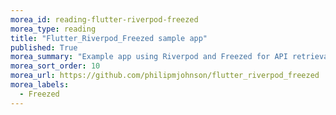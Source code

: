 ```yaml
---
morea_id: reading-flutter-riverpod-freezed
morea_type: reading
title: "Flutter_Riverpod_Freezed sample app"
published: True
morea_summary: "Example app using Riverpod and Freezed for API retrieval and display"
morea_sort_order: 10
morea_url: https://github.com/philipmjohnson/flutter_riverpod_freezed
morea_labels: 
  - Freezed
---
```

